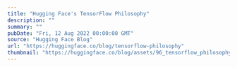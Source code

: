 ```yaml
---
title: "Hugging Face's TensorFlow Philosophy"
description: ""
summary: ""
pubDate: "Fri, 12 Aug 2022 00:00:00 GMT"
source: "Hugging Face Blog"
url: "https://huggingface.co/blog/tensorflow-philosophy"
thumbnail: "https://huggingface.co/blog/assets/96_tensorflow_philosophy/thumbnail.png"
---
```



